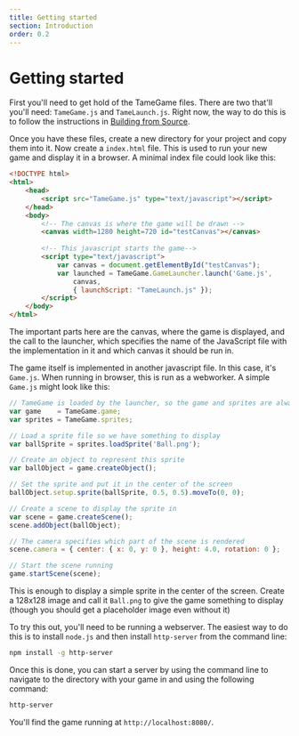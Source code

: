 ```yaml
---
title: Getting started
section: Introduction
order: 0.2
---
```

# Getting started

First you'll need to get hold of the TameGame files. There are two that'll you'll need:
`TameGame.js` and `TameLaunch.js`. Right now, the way to do this is to follow the instructions
in [Building from Source](building.html).

Once you have these files, create a new directory for your project and copy them into it. Now
create a `index.html` file. This is used to run your new game and display it in a browser. A
minimal index file could look like this:

```html
<!DOCTYPE html>
<html>
    <head>
        <script src="TameGame.js" type="text/javascript"></script>
    </head>
    <body>
    	<!-- The canvas is where the game will be drawn -->
        <canvas width=1280 height=720 id="testCanvas"></canvas>
        
        <!-- This javascript starts the game--> 
        <script type="text/javascript">
            var canvas = document.getElementById("testCanvas");
            var launched = TameGame.GameLauncher.launch('Game.js', 
                canvas, 
                { launchScript: "TameLaunch.js" });
        </script>
    </body>
</html>
```

The important parts here are the canvas, where the game is displayed, and the call to the 
launcher, which specifies the name of the JavaScript file with the implementation in it and
which canvas it should be run in.

The game itself is implemented in another javascript file. In this case, it's `Game.js`. When
running in browser, this is run as a webworker. A simple `Game.js` might look like this:

```javascript
// TameGame is loaded by the launcher, so the game and sprites are always available
var game    = TameGame.game;
var sprites = TameGame.sprites;

// Load a sprite file so we have something to display
var ballSprite = sprites.loadSprite('Ball.png');

// Create an object to represent this sprite
var ballObject = game.createObject();

// Set the sprite and put it in the center of the screen
ballObject.setup.sprite(ballSprite, 0.5, 0.5).moveTo(0, 0);

// Create a scene to display the sprite in
var scene = game.createScene();
scene.addObject(ballObject);

// The camera specifies which part of the scene is rendered
scene.camera = { center: { x: 0, y: 0 }, height: 4.0, rotation: 0 };

// Start the scene running
game.startScene(scene);
```

This is enough to display a simple sprite in the center of the screen. Create a 128x128 image
and call it `Ball.png` to give the game something to display (though you should get a
placeholder image even without it)

To try this out, you'll need to be running a webserver. The easiest way to do this is to
install `node.js` and then install `http-server` from the command line:

```bash
npm install -g http-server
```

Once this is done, you can start a server by using the command line to navigate to the directory
with your game in and using the following command:

```bash
http-server
```

You'll find the game running at `http://localhost:8080/`.
